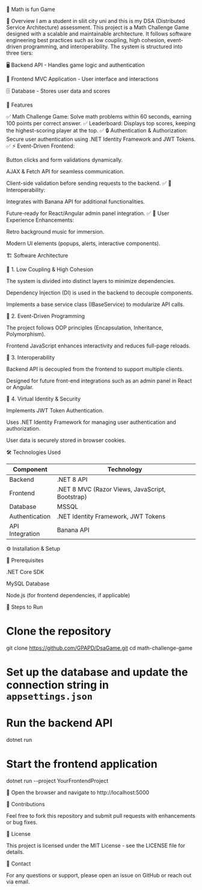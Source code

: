 🧮 Math is fun Game

📌 Overview
I am a student in sliit city uni and this is my DSA (Distributed Service Architecture) assessment.
This project is a Math Challenge Game designed with a scalable and maintainable architecture. It follows software engineering best practices such as low coupling, high cohesion, event-driven programming, and interoperability. The system is structured into three tiers:

🖥️ Backend API - Handles game logic and authentication

🎨 Frontend MVC Application - User interface and interactions

🗄️ Database - Stores user data and scores

🚀 Features

✅ Math Challenge Game: Solve math problems within 60 seconds, earning 100 points per correct answer.
✅ Leaderboard: Displays top scores, keeping the highest-scoring player at the top.
✅ 🔒 Authentication & Authorization: Secure user authentication using .NET Identity Framework and JWT Tokens.
✅ ⚡ Event-Driven Frontend:

Button clicks and form validations dynamically.

AJAX & Fetch API for seamless communication.

Client-side validation before sending requests to the backend.
✅ 🔗 Interoperability:

Integrates with Banana API for additional functionalities.

Future-ready for React/Angular admin panel integration.
✅ 🎵 User Experience Enhancements:

Retro background music for immersion.

Modern UI elements (popups, alerts, interactive components).

🏗️ Software Architecture

🔹 1. Low Coupling & High Cohesion

The system is divided into distinct layers to minimize dependencies.

Dependency Injection (DI) is used in the backend to decouple components.

Implements a base service class (IBaseService) to modularize API calls.

🔹 2. Event-Driven Programming

The project follows OOP principles (Encapsulation, Inheritance, Polymorphism).

Frontend JavaScript enhances interactivity and reduces full-page reloads.

🔹 3. Interoperability

Backend API is decoupled from the frontend to support multiple clients.

Designed for future front-end integrations such as an admin panel in React or Angular.

🔹 4. Virtual Identity & Security

Implements JWT Token Authentication.

Uses .NET Identity Framework for managing user authentication and authorization.

User data is securely stored in browser cookies.

🛠️ Technologies Used

| Component       | Technology                                |
|--------------- |----------------------------------------|
| Backend        | .NET 8 API                           |
| Frontend       | .NET 8 MVC (Razor Views, JavaScript, Bootstrap) |
| Database       | MSSQL                                   |
| Authentication | .NET Identity Framework, JWT Tokens     |
| API Integration | Banana API 

⚙️ Installation & Setup

🔧 Prerequisites

.NET Core SDK

MySQL Database

Node.js (for frontend dependencies, if applicable)

🚀 Steps to Run

# Clone the repository
git clone https://github.com/GPAPD/DsaGame.git
cd math-challenge-game

# Set up the database and update the connection string in `appsettings.json`

# Run the backend API
dotnet run

# Start the frontend application
dotnet run --project YourFrontendProject

📌 Open the browser and navigate to http://localhost:5000

🤝 Contributions

Feel free to fork this repository and submit pull requests with enhancements or bug fixes.

📜 License

This project is licensed under the MIT License - see the LICENSE file for details.

📧 Contact

For any questions or support, please open an issue on GitHub or reach out via email.
